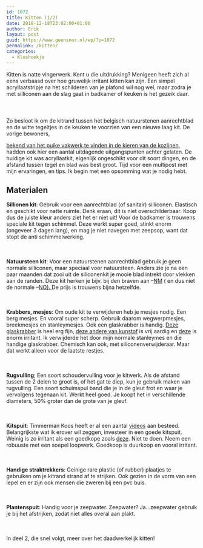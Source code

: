 ```yaml
---
id: 1072
title: Kitten (1/2)
date: 2018-12-18T23:02:00+01:00
author: Erik
layout: post
guid: https://www.geensnor.nl/wp/?p=1072
permalink: /kitten/
categories:
  - Klushoekje
---
```

 Kitten is natte vingerwerk. Kent u die uitdrukking? Menigeen heeft zich al eens verbaasd over hoe gruwelijk irritant kitten kan zijn. Een simpel acryllaatstripje na het schilderen van je plafond wil nog wel, maar zodra je met silliconen aan de slag gaat in badkamer of keuken is het gezeik daar. 

<div style="height:20px" aria-hidden="true" class="wp-block-spacer">
</div>

<div style="height:20px" aria-hidden="true" class="wp-block-spacer">
</div> Zo besloot ik om de kitrand tussen het belgisch natuurstenen aanrechtblad en de witte tegeltjes in de keuken te voorzien van een nieuwe laag kit. De vorige bewoners, 

[bekend van het puike vakwerk te vinden in de kieren van de kozijnen](https://www.geensnor.nl/wp/tocht-bij-de-voordeur/), hadden ook hier een aantal uitdagende uitgangspunten achter gelaten. De huidige kit was acryllaatkit, eigenlijk ongeschikt voor dit soort dingen, en de afstand tussen tegel en blad was best groot. Tijd voor een multipost met mijn ervaringen, en tips. Ik begin met een opsomming wat je nodig hebt.  


## Materialen  


**Sillionen kit**: Gebruik voor een aanrechtblad (of sanitair) silliconen. Elastisch en geschikt voor natte ruimte. Denk eraan, dit is niet overschilderbaar. Koop dus de juiste kleur anders ziet het er niet uit! Voor de badkamer is trouwens speciale kit tegen schimmel. Deze werkt super goed, stinkt enorm (ongeveer 3 dagen lang), en mag je niet navegen met zeepsop, want dat stopt de anti schimmelwerking. 

<div style="height:20px" aria-hidden="true" class="wp-block-spacer">
</div>

**Natuursteen kit**: Voor een natuurstenen aanrechtblad gebruik je geen normale silliconen, maar speciaal voor natuursteen. Anders zie je na een paar maanden dat zooi uit de siliconenkit je mooie blad intrekt door vlekken aan de randen. Deze kit herken je bijv. bij den braven aan &#8211;[NM](https://www.denbraven.com/nl-be/producten/technologieen/siliconen/zwaluw-silicone-nm/) ( en dus niet de normale &#8211;[NO). ](https://www.denbraven.com/nl-be/producten/technologieen/siliconen/zwaluw-silicone-no/)De prijs is trouwens bijna hetzelfde. 

<div style="height:20px" aria-hidden="true" class="wp-block-spacer">
</div>

**Krabbers, mesjes**: Om oude kit te verwijderen heb je mesjes nodig. Een berg mesjes. En vooral super scherp. Gebruik daarom wegwerpmesjes, breekmesjes en stanleymesjes. Ook een glaskrabber is handig. [Deze glaskrabber](https://www.bouwmaat.nl/stanley-glasschraper-28-500-metaal/product/0000490960?vat=in&channel_code=544&s2m_product_id=0000490960&utm_source=adwords-shopping&gclid=CjwKCAiA0uLgBRABEiwAecFnk-AeqPWAywVUMc9NfK7PKFUe0clKoODHsxPTifxHGbscJcD0zU9Q8hoCZ9EQAvD_BwE) is heel erg fijn, [deze andere van kunstof](https://www.bol.com/nl/p/stanley-glasschraper-kunststof/9200000010473973/?Referrer=ADVNLGOO002042-G-54859095301-S-306526272229-9200000010473973&ds_rl=1263476&gclid=CjwKCAiA0uLgBRABEiwAecFnk3RW2U73QMkVOcPyg4D_g6863hRhpnqSqVxcJZLO665vx79Eh8YNNBoC1BsQAvD_BwE&gclsrc=aw.ds) is vrij aardig en [deze](https://www.bol.com/nl/p/verfkrabber-reservemes-plastic-glasschraper-glas-schraper-raam-verf-krabber/9200000057588108/) is enorm irritant. Ik verwijderde het door mijn normale stanleymes en die handige glaskrabber. Chemisch kan ook, met siliconenverwijderaar. Maar dat werkt alleen voor de laatste restjes. 

<div style="height:20px" aria-hidden="true" class="wp-block-spacer">
</div>

**Rugvulling**; Een soort schoudervulling voor je kitwerk. Als de afstand tussen de 2 delen te groot is, of het gat te diep, kun je gebruik maken van rugvulling. Een soort schuimspul band die je in de gleut frot en waar je vervolgens tegenaan kit. Werkt heel goed. Je koopt het in verschillende diameters, 50% groter dan de grote van je gleuf. 

<div style="height:20px" aria-hidden="true" class="wp-block-spacer">
</div>

**Kitspuit**: Timmerman Koos heeft er al een aantal [videos](https://www.youtube.com/watch?v=tMQ_PBOtDj0) aan besteed. Belangrijkste wat ik erover wil zeggen, investeer in een goede kitspuit. Weinig is zo irritant als een goedkope zoals [deze](https://www.combifit.nl/cox-kitspuit-hks12?channable=e10216.MjI3ODU5&gclid=CjwKCAiA0uLgBRABEiwAecFnk7_r_di709892fV7B9IIYBWOu12tmvPIcvZOZ4kKuErkLr7_1hA7ExoCx14QAvD_BwE&gclsrc=aw.ds). Niet te doen. Neem een robuuste met een soepel loopwerk. Goedkoop is duurkoop en vooral irritant. 

<div style="height:20px" aria-hidden="true" class="wp-block-spacer">
</div>

**Handige straktrekkers**: Geinige rare plastic (of rubber) plaatjes te gebruiken om je kitrand strand af te strijken. Ook gezien in de vorm van een lepel en er zijn ook mensen die zweren bij een pvc buis. 

<div style="height:20px" aria-hidden="true" class="wp-block-spacer">
</div>

**Plantenspuit**: Handig voor je zeepwater. Zeepwater? Ja&#8230;zeepwater gebruik je bij het afstrijken, zodat niet alles overal aan plakt. 

<div style="height:20px" aria-hidden="true" class="wp-block-spacer">
</div> 

In deel 2, die snel volgt, meer over het daadwerkelijk kitten!